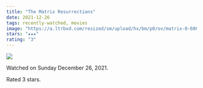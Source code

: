 ```yaml
---
title: "The Matrix Resurrections"
date: 2021-12-26
tags: recently-watched, movies
image: "https://a.ltrbxd.com/resized/sm/upload/hx/bm/p0/ov/matrix-0-600-0-900-crop.jpg?v=e71d44078c"
stars: "★★★"
rating: "3"
---
```


<div class="letterboxd-movie-data-content">
   <p><img src="https://a.ltrbxd.com/resized/sm/upload/hx/bm/p0/ov/matrix-0-600-0-900-crop.jpg?v=e71d44078c"/></p> <p>Watched on Sunday December 26, 2021.</p> 
  <p>Rated 3 stars.<p>
  <div class="float-clear"></div>
</div>